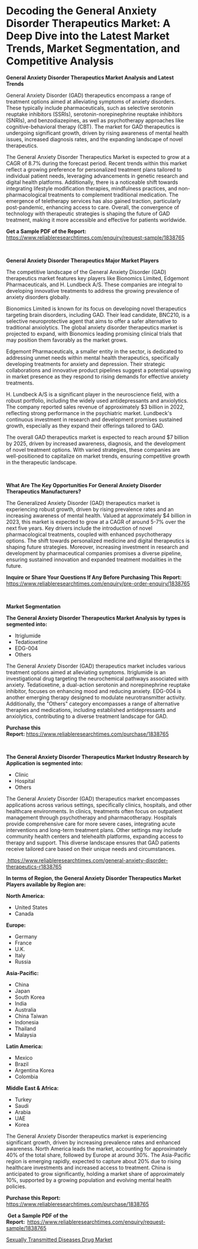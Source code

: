 <p><h1>Decoding the General Anxiety Disorder Therapeutics Market: A Deep Dive into the Latest Market Trends, Market Segmentation, and Competitive Analysis</h1></p><p><strong>General Anxiety Disorder Therapeutics Market Analysis and Latest Trends</strong></p>
<p><p>General Anxiety Disorder (GAD) therapeutics encompass a range of treatment options aimed at alleviating symptoms of anxiety disorders. These typically include pharmaceuticals, such as selective serotonin reuptake inhibitors (SSRIs), serotonin-norepinephrine reuptake inhibitors (SNRIs), and benzodiazepines, as well as psychotherapy approaches like cognitive-behavioral therapy (CBT). The market for GAD therapeutics is undergoing significant growth, driven by rising awareness of mental health issues, increased diagnosis rates, and the expanding landscape of novel therapeutics.</p><p>The General Anxiety Disorder Therapeutics Market is expected to grow at a CAGR of 8.7% during the forecast period. Recent trends within this market reflect a growing preference for personalized treatment plans tailored to individual patient needs, leveraging advancements in genetic research and digital health platforms. Additionally, there is a noticeable shift towards integrating lifestyle modification therapies, mindfulness practices, and non-pharmacological treatments to complement traditional medication. The emergence of teletherapy services has also gained traction, particularly post-pandemic, enhancing access to care. Overall, the convergence of technology with therapeutic strategies is shaping the future of GAD treatment, making it more accessible and effective for patients worldwide.</p></p>
<p><strong>Get a Sample PDF of the Report:&nbsp;</strong> <a href="https://www.reliableresearchtimes.com/enquiry/request-sample/1838765?utm_campaign=2993&utm_medium=2&utm_source=Github&utm_content=ia&utm_term=09032025&utm_id=general-anxiety-disorder-therapeutics">https://www.reliableresearchtimes.com/enquiry/request-sample/1838765</a></p>
<p>&nbsp;</p>
<p><strong>General Anxiety Disorder Therapeutics Major Market Players</strong></p>
<p><p>The competitive landscape of the General Anxiety Disorder (GAD) therapeutics market features key players like Bionomics Limited, Edgemont Pharmaceuticals, and H. Lundbeck A/S. These companies are integral to developing innovative treatments to address the growing prevalence of anxiety disorders globally.</p><p>Bionomics Limited is known for its focus on developing novel therapeutics targeting brain disorders, including GAD. Their lead candidate, BNC210, is a selective neuroprotective agent that aims to offer a safer alternative to traditional anxiolytics. The global anxiety disorder therapeutics market is projected to expand, with Bionomics leading promising clinical trials that may position them favorably as the market grows.</p><p>Edgemont Pharmaceuticals, a smaller entity in the sector, is dedicated to addressing unmet needs within mental health therapeutics, specifically developing treatments for anxiety and depression. Their strategic collaborations and innovative product pipelines suggest a potential upswing in market presence as they respond to rising demands for effective anxiety treatments.</p><p>H. Lundbeck A/S is a significant player in the neuroscience field, with a robust portfolio, including the widely used antidepressants and anxiolytics. The company reported sales revenue of approximately $3 billion in 2022, reflecting strong performance in the psychiatric market. Lundbeck's continuous investment in research and development promises sustained growth, especially as they expand their offerings tailored to GAD.</p><p>The overall GAD therapeutics market is expected to reach around $7 billion by 2025, driven by increased awareness, diagnosis, and the development of novel treatment options. With varied strategies, these companies are well-positioned to capitalize on market trends, ensuring competitive growth in the therapeutic landscape.</p></p>
<p>&nbsp;</p>
<p><strong>What Are The Key Opportunities For General Anxiety Disorder Therapeutics Manufacturers?</strong></p>
<p><p>The Generalized Anxiety Disorder (GAD) therapeutics market is experiencing robust growth, driven by rising prevalence rates and an increasing awareness of mental health. Valued at approximately $4 billion in 2023, this market is expected to grow at a CAGR of around 5-7% over the next five years. Key drivers include the introduction of novel pharmacological treatments, coupled with enhanced psychotherapy options. The shift towards personalized medicine and digital therapeutics is shaping future strategies. Moreover, increasing investment in research and development by pharmaceutical companies promises a diverse pipeline, ensuring sustained innovation and expanded treatment modalities in the future.</p></p>
<p><strong>Inquire or Share Your Questions If Any Before Purchasing This Report:</strong> <a href="https://www.reliableresearchtimes.com/enquiry/pre-order-enquiry/1838765?utm_campaign=2993&utm_medium=2&utm_source=Github&utm_content=ia&utm_term=09032025&utm_id=general-anxiety-disorder-therapeutics">https://www.reliableresearchtimes.com/enquiry/pre-order-enquiry/1838765</a></p>
<p>&nbsp;</p>
<p><strong>Market Segmentation</strong></p>
<p><strong>The General Anxiety Disorder Therapeutics Market Analysis by types is segmented into:</strong></p>
<p><ul><li>Itriglumide</li><li>Tedatioxetine</li><li>EDG-004</li><li>Others</li></ul></p>
<p><p>The General Anxiety Disorder (GAD) therapeutics market includes various treatment options aimed at alleviating symptoms. Itriglumide is an investigational drug targeting the neurochemical pathways associated with anxiety. Tedatioxetine, a dual-action serotonin and norepinephrine reuptake inhibitor, focuses on enhancing mood and reducing anxiety. EDG-004 is another emerging therapy designed to modulate neurotransmitter activity. Additionally, the "Others" category encompasses a range of alternative therapies and medications, including established antidepressants and anxiolytics, contributing to a diverse treatment landscape for GAD.</p></p>
<p><strong>Purchase this Report:&nbsp;</strong><a href="https://www.reliableresearchtimes.com/purchase/1838765?utm_campaign=2993&utm_medium=2&utm_source=Github&utm_content=ia&utm_term=09032025&utm_id=general-anxiety-disorder-therapeutics">https://www.reliableresearchtimes.com/purchase/1838765</a></p>
<p>&nbsp;</p>
<p><strong>The General Anxiety Disorder Therapeutics Market Industry Research by Application is segmented into:</strong></p>
<p><ul><li>Clinic</li><li>Hospital</li><li>Others</li></ul></p>
<p><p>The General Anxiety Disorder (GAD) therapeutics market encompasses applications across various settings, specifically clinics, hospitals, and other healthcare environments. In clinics, treatments often focus on outpatient management through psychotherapy and pharmacotherapy. Hospitals provide comprehensive care for more severe cases, integrating acute interventions and long-term treatment plans. Other settings may include community health centers and telehealth platforms, expanding access to therapy and support. This diverse landscape ensures that GAD patients receive tailored care based on their unique needs and circumstances.</p></p>
<p><a href="https://www.reliableresearchtimes.com/general-anxiety-disorder-therapeutics-r1838765?utm_campaign=2993&utm_medium=2&utm_source=Github&utm_content=ia&utm_term=09032025&utm_id=general-anxiety-disorder-therapeutics">&nbsp;https://www.reliableresearchtimes.com/general-anxiety-disorder-therapeutics-r1838765</a></p>
<p><strong>In terms of Region, the General Anxiety Disorder Therapeutics Market Players available by Region are:</strong></p>
<p>
    <p> <strong> North America: </strong>
        <ul>
            <li>United States</li>
            <li>Canada</li>
        </ul>
        </p> 
    <p> <strong> Europe: </strong>
        <ul>
            <li>Germany</li>
            <li>France</li>
            <li>U.K.</li>
            <li>Italy</li>
            <li>Russia</li>
        </ul>
        </p> 
    <p> <strong> Asia-Pacific: </strong>
        <ul>
            <li>China</li>
            <li>Japan</li>
            <li>South Korea</li>
            <li>India</li>
            <li>Australia</li>
            <li>China Taiwan</li>
            <li>Indonesia</li>
            <li>Thailand</li>
            <li>Malaysia</li>
        </ul>
        </p> 
    <p> <strong> Latin America: </strong>
        <ul>
            <li>Mexico</li>
            <li>Brazil</li>
            <li>Argentina Korea</li>
            <li>Colombia</li>
        </ul>
        </p> 
    <p> <strong> Middle East & Africa: </strong>
        <ul>
            <li>Turkey</li>
            <li>Saudi</li>
            <li>Arabia</li>
            <li>UAE</li>
            <li>Korea</li>
        </ul>
    </p>
    </p>
<p><p>The General Anxiety Disorder therapeutics market is experiencing significant growth, driven by increasing prevalence rates and enhanced awareness. North America leads the market, accounting for approximately 40% of the total share, followed by Europe at around 30%. The Asia-Pacific region is emerging rapidly, expected to capture about 20% due to rising healthcare investments and increased access to treatment. China is anticipated to grow significantly, holding a market share of approximately 10%, supported by a growing population and evolving mental health policies.</p></p>
<p><strong>Purchase this Report: </strong><a href="https://www.reliableresearchtimes.com/purchase/1838765?utm_campaign=2993&utm_medium=2&utm_source=Github&utm_content=ia&utm_term=09032025&utm_id=general-anxiety-disorder-therapeutics">https://www.reliableresearchtimes.com/purchase/1838765</a></p>
<p>&nbsp;<strong>Get a Sample PDF of the Report:&nbsp;&nbsp;</strong><a href="https://www.reliableresearchtimes.com/enquiry/request-sample/1838765?utm_campaign=2993&utm_medium=2&utm_source=Github&utm_content=ia&utm_term=09032025&utm_id=general-anxiety-disorder-therapeutics">https://www.reliableresearchtimes.com/enquiry/request-sample/1838765</a></p>
<p><strong></strong></p>
<p><p><a href="https://github.com/techerghalim/Market-Research-Report-List-1/blob/main/sexually-transmitted-diseases-drug-market.md?utm_campaign=2993&utm_medium=2&utm_source=Github&utm_content=ia&utm_term=09032025&utm_id=general-anxiety-disorder-therapeutics">Sexually Transmitted Diseases Drug Market</a></p></p>